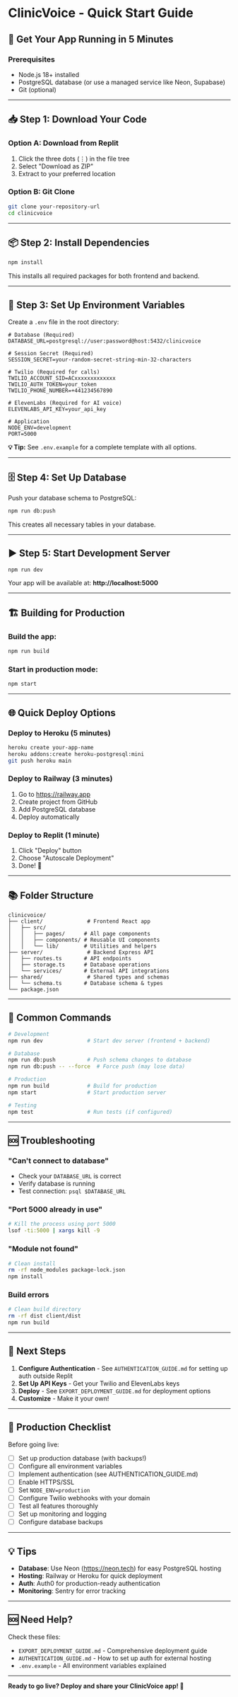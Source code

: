 # ClinicVoice - Quick Start Guide

## 🚀 Get Your App Running in 5 Minutes

### Prerequisites
- Node.js 18+ installed
- PostgreSQL database (or use a managed service like Neon, Supabase)
- Git (optional)

---

## 📥 Step 1: Download Your Code

### Option A: Download from Replit
1. Click the three dots (⋮) in the file tree
2. Select "Download as ZIP"
3. Extract to your preferred location

### Option B: Git Clone
```bash
git clone your-repository-url
cd clinicvoice
```

---

## 📦 Step 2: Install Dependencies

```bash
npm install
```

This installs all required packages for both frontend and backend.

---

## 🔑 Step 3: Set Up Environment Variables

Create a `.env` file in the root directory:

```env
# Database (Required)
DATABASE_URL=postgresql://user:password@host:5432/clinicvoice

# Session Secret (Required)
SESSION_SECRET=your-random-secret-string-min-32-characters

# Twilio (Required for calls)
TWILIO_ACCOUNT_SID=ACxxxxxxxxxxxxx
TWILIO_AUTH_TOKEN=your_token
TWILIO_PHONE_NUMBER=+441234567890

# ElevenLabs (Required for AI voice)
ELEVENLABS_API_KEY=your_api_key

# Application
NODE_ENV=development
PORT=5000
```

**💡 Tip:** See `.env.example` for a complete template with all options.

---

## 🗄️ Step 4: Set Up Database

Push your database schema to PostgreSQL:

```bash
npm run db:push
```

This creates all necessary tables in your database.

---

## ▶️ Step 5: Start Development Server

```bash
npm run dev
```

Your app will be available at: **http://localhost:5000**

---

## 🏗️ Building for Production

### Build the app:
```bash
npm run build
```

### Start in production mode:
```bash
npm start
```

---

## 🌐 Quick Deploy Options

### Deploy to Heroku (5 minutes)
```bash
heroku create your-app-name
heroku addons:create heroku-postgresql:mini
git push heroku main
```

### Deploy to Railway (3 minutes)
1. Go to https://railway.app
2. Create project from GitHub
3. Add PostgreSQL database
4. Deploy automatically

### Deploy to Replit (1 minute)
1. Click "Deploy" button
2. Choose "Autoscale Deployment"
3. Done! 🎉

---

## 📚 Folder Structure

```
clinicvoice/
├── client/              # Frontend React app
│   ├── src/
│   │   ├── pages/      # All page components
│   │   ├── components/ # Reusable UI components
│   │   └── lib/        # Utilities and helpers
├── server/              # Backend Express API
│   ├── routes.ts       # API endpoints
│   ├── storage.ts      # Database operations
│   └── services/       # External API integrations
├── shared/              # Shared types and schemas
│   └── schema.ts       # Database schema & types
└── package.json
```

---

## 🔧 Common Commands

```bash
# Development
npm run dev              # Start dev server (frontend + backend)

# Database
npm run db:push          # Push schema changes to database
npm run db:push -- --force  # Force push (may lose data)

# Production
npm run build            # Build for production
npm start                # Start production server

# Testing
npm test                 # Run tests (if configured)
```

---

## 🆘 Troubleshooting

### "Can't connect to database"
- Check your `DATABASE_URL` is correct
- Verify database is running
- Test connection: `psql $DATABASE_URL`

### "Port 5000 already in use"
```bash
# Kill the process using port 5000
lsof -ti:5000 | xargs kill -9
```

### "Module not found"
```bash
# Clean install
rm -rf node_modules package-lock.json
npm install
```

### Build errors
```bash
# Clean build directory
rm -rf dist client/dist
npm run build
```

---

## 📖 Next Steps

1. **Configure Authentication** - See `AUTHENTICATION_GUIDE.md` for setting up auth outside Replit
2. **Set Up API Keys** - Get your Twilio and ElevenLabs keys
3. **Deploy** - See `EXPORT_DEPLOYMENT_GUIDE.md` for deployment options
4. **Customize** - Make it your own!

---

## 🎯 Production Checklist

Before going live:

- [ ] Set up production database (with backups!)
- [ ] Configure all environment variables
- [ ] Implement authentication (see AUTHENTICATION_GUIDE.md)
- [ ] Enable HTTPS/SSL
- [ ] Set `NODE_ENV=production`
- [ ] Configure Twilio webhooks with your domain
- [ ] Test all features thoroughly
- [ ] Set up monitoring and logging
- [ ] Configure database backups

---

## 💡 Tips

- **Database**: Use Neon (https://neon.tech) for easy PostgreSQL hosting
- **Hosting**: Railway or Heroku for quick deployment
- **Auth**: Auth0 for production-ready authentication
- **Monitoring**: Sentry for error tracking

---

## 🆘 Need Help?

Check these files:
- `EXPORT_DEPLOYMENT_GUIDE.md` - Comprehensive deployment guide
- `AUTHENTICATION_GUIDE.md` - How to set up auth for external hosting
- `.env.example` - All environment variables explained

---

**Ready to go live? Deploy and share your ClinicVoice app! 🚀**
